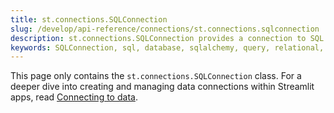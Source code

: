 ```yaml
---
title: st.connections.SQLConnection
slug: /develop/api-reference/connections/st.connections.sqlconnection
description: st.connections.SQLConnection provides a connection to SQL databases using SQLAlchemy for querying relational data.
keywords: SQLConnection, sql, database, sqlalchemy, query, relational, connection, data, sql connection
---
```


<Tip>

This page only contains the `st.connections.SQLConnection` class. For a deeper dive into creating and managing data connections within Streamlit apps, read [Connecting to data](/develop/concepts/connections/connecting-to-data).

</Tip>

<Autofunction function="streamlit.connections.SQLConnection" />

<Autofunction function="streamlit.connections.SQLConnection.connect" />

<Autofunction function="streamlit.connections.SQLConnection.query" />

<Autofunction function="streamlit.connections.SQLConnection.reset" />

<Autofunction function="streamlit.connections.SQLConnection.driver" />

<Autofunction function="streamlit.connections.SQLConnection.engine" />

<Autofunction function="streamlit.connections.SQLConnection.session" />
